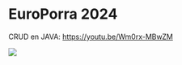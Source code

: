 # EuroPorra 2024
CRUD en JAVA: https://youtu.be/Wm0rx-MBwZM

[![](https://i3.ytimg.com/vi/Wm0rx-MBwZM/maxresdefault.jpg)](https://youtu.be/Wm0rx-MBwZM)
